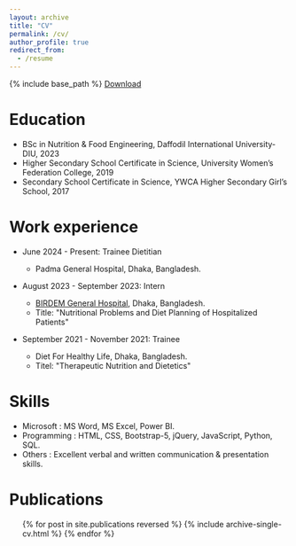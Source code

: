 ```yaml
---
layout: archive
title: "CV"
permalink: /cv/
author_profile: true
redirect_from:
  - /resume
---
```


{% include base_path %} [Download](http://famunia.github.io/files/pcos_paper_1.pdf)

Education
======
* BSc in Nutrition & Food Engineering, Daffodil International University-DIU, 2023
* Higher Secondary School Certificate in Science, University Women’s Federation College, 2019
* Secondary School Certificate in Science, YWCA Higher Secondary Girl’s School, 2017



Work experience
======
* June 2024 - Present: Trainee Dietitian
  * Padma General Hospital, Dhaka, Bangladesh.

* August 2023 - September 2023: Intern
  * [BIRDEM General Hospital](https://birdembd.org/), Dhaka, Bangladesh.
  * Title: "Nutritional Problems and Diet Planning of Hospitalized Patients"

* September 2021 - November 2021: Trainee
  * Diet For Healthy Life, Dhaka, Bangladesh.
  * Titel: "Therapeutic Nutrition and Dietetics"
  
Skills
======
* Microsoft : MS Word, MS Excel, Power BI.
* Programming : HTML, CSS, Bootstrap-5, jQuery, JavaScript, Python, SQL.
* Others : Excellent verbal and written communication & presentation skills.
  

Publications
======
  <ul>{% for post in site.publications reversed %}
    {% include archive-single-cv.html %}
  {% endfor %}</ul>
  <!--
Talks
======
  <ul>{% for post in site.talks reversed %}
    {% include archive-single-talk-cv.html  %}
  {% endfor %}</ul>
  -->
  
  <!--
Teaching
======
  <ul>{% for post in site.teaching reversed %}
    {% include archive-single-cv.html %}
  {% endfor %}</ul>
  
Service and leadership
======
* Currently signed in to 43 different slack teams

-->
